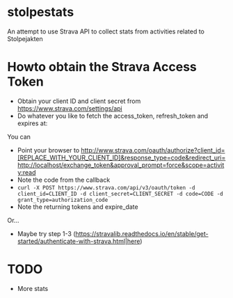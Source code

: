 # stolpestats
An attempt to use Strava API to collect stats from activities related to Stolpejakten

# Howto obtain the Strava Access Token
- Obtain your client ID and client secret from https://www.strava.com/settings/api
- Do whatever you like to fetch the access_token, refresh_token and expires at:

You can
- Point your browser to http://www.strava.com/oauth/authorize?client_id=[REPLACE_WITH_YOUR_CLIENT_ID]&response_type=code&redirect_uri=http://localhost/exchange_token&approval_prompt=force&scope=activity:read
- Note the code from the callback
- `curl -X POST https://www.strava.com/api/v3/oauth/token -d client_id=CLIENT_ID -d client_secret=CLIENT_SECRET -d code=CODE -d grant_type=authorization_code`
- Note the returning tokens and expire_date

Or... 
- Maybe try step 1-3 (https://stravalib.readthedocs.io/en/stable/get-started/authenticate-with-strava.html|here)
 

# TODO
- More stats
